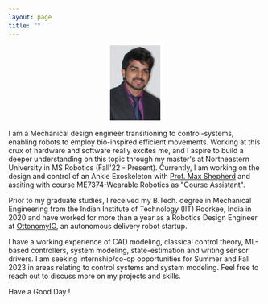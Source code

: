 ```yaml
---
layout: page
title: ""
---
```

<p align="center" width="100%">
    <img width="20%" src="/assets/my_photo.jpg"> 
</p>

I am a Mechanical design engineer transitioning to control-systems, enabling robots to employ bio-inspired efficient movements. Working at this crux of hardware and software really excites me, and I aspire to build a deeper understanding on this topic through my master's at Northeastern University in MS Robotics (Fall'22 - Present). Currently, I am working on the design and control of an Ankle Exoskeleton with [Prof. Max Shepherd](https://coe.northeastern.edu/people/shepherd-maxwell/) and assiting with course ME7374-Wearable Robotics as "Course Assistant".

Prior to my graduate studies, I received my B.Tech. degree in Mechanical Engineering from the Indian Institute of Technology (IIT) Roorkee, India in 2020 and have worked for more than a year as a Robotics Design Engineer at [OttonomyIO](https://ottonomy.io/), an autonomous delivery robot startup. 

I have a working experience of CAD modeling, classical control theory, ML-based controllers, system modeling, state-estimation and writing sensor drivers. I am seeking internship/co-op opportunities for Summer and Fall 2023 in areas relating to control systems and system modeling. Feel free to reach out to discuss more on my projects and skills. 

Have a Good Day !